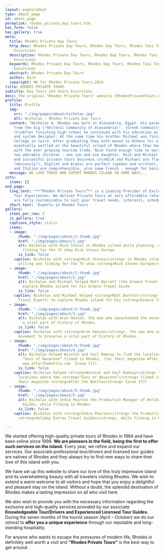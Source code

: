 ```yaml
---
layout: pages/about
type: about_page
id: about_page
permalink: rhodes_private_day_tours.htm
has_form: false
has_gallery: true
meta:
  title: Rhodes Private Day Tours
  http_desc: Rhodes Private Day Tours, Rhodes Day Tours, Rhodes Taxi Tours and Shore
    Excursions
  description: Rhodes Private Day Tours, Rhodes Day Tours, Rhodes Taxi Tours and Shore
    Excursions
  keywords: Rhodes Private Day Tours, Rhodes Day Tours, Rhodes Taxi Tours and Shore
    Excursions
  abstract: Rhodes Private Day Tours
  author: Nick
  copyright: NK for Rhodes Private Tours,2018
title: RHODES PRIVATE TOURS
subtitle: Day Tours and Shore Excursions
desc: The original "Rhodes Private Tours" website (RhodesPrivateTours.Com)
profile:
  title: Profile
  img:
    src: "./img/pages/about/nicholas.jpg"
    alt: Nicholas - Rhodes Private Day Tours
  content: "Nicholas A. Rhodes was born in Alexandria, Egypt. His parents were Greek,
    from the big \"Hellenic Community of Alexandria\". (Greek Community of Alexandria)
    \n\nAfter finishing high school he continued with his education as a programming
    and system designer. At the same time his brother Michael was finishing the Tourism
    College in Cairo. After graduating they both moved to Athens for a few years and
    eventually settled on the beautiful island of Rhodes where they became involved
    with the ever growing tourism trade. Nick found enough time to marry and produce
    two adorable children - one son and one daughter. Nick and Michael now run a professional
    and successful private tours business.\n\nNick and Michael are fluent in Greek
    (obviously!), English and Arabic are perfect (spoken and written), Spanish, German
    and Italian are comprehensible, also some French - enough for basic conversation."
  message: WE LOVE THOSE WHO SUPORT RHODES ISLAND IN SOME WAYS...
info:
  items: []
end_page:
  long_text: "**“Rhodes Private Tours”** is a Leading Provider of Exclusive and Personalized
    Tour Experiences. We deliver Private Tours at very affordable rates. All our tours
    are fully customizable to suit your travel needs, interests, schedules, and dates."
  short_text: 'Experts in Rhodes Tours   '
gallery:
  items_per_row: 5
  is_gallery: true
  captions_style: italic
  items:
  - image:
      thumb: "./img/pages/about/1-thumb.jpg"
      href: "./img/pages/about/1.jpg"
      alt: Nicholas with Rick Steves in Rhodes island while planning, writing and
        filming for the TV show Rick Steves Europe
      is_link: false
    caption: Nicholas with <strong>Rick Steves</strong> in Rhodes island while planning,
      writing and filming for the TV show <strong>Rick Steves Europe</strong>
  - image:
      thumb: "./img/pages/about/2-thumb.jpg"
      href: "./img/pages/about/2.jpg"
      alt: Nicholas and Michael helped Matt Barrett (the Greece Travel Expert) to
        explore Rhodes island for his Greece Travel Guide
      is_link: false
    caption: Nicholas and Michael helped <strong>Matt Barrett</strong> (the Greece
      Travel Expert) to explore Rhodes island for his <strong>Greece Travel Guide</strong>
  - image:
      thumb: "./img/pages/about/3-thumb.jpg"
      href: "./img/pages/about/3.jpg"
      alt: Nicholas with Aron Hasson, the man who spearheaded the movement to preserve
        a vital part of history of Rhodes.
      is_link: false
    caption: Nicholas with <strong>Aron Hasson</strong>, the man who spearheaded the
      movement to preserve a vital part of history of Rhodes.
  - image:
      thumb: "./img/pages/about/4-thumb.jpg"
      href: "./img/pages/about/4.jpg"
      alt: Nicholas helped Winston and Gail Ramsay to find the locations where the
        “Guns of Navarone” filmed in Rhodes, (for their magazine After the Battle
        www.afterthebattle.com  Issue 177)
      is_link: false
    caption: Nicholas helped <strong>Winston and Gail Ramsay</strong> to find the
      locations where the <strong>“Guns of Navarone”</strong> filmed in Rhodes, (for
      their magazine <strong>After the Battle</strong> Issue 177)
  - image:
      thumb: "./img/pages/about/5-thumb.jpg"
      href: "./img/pages/about/5.jpg"
      alt: Nicholas with India Pearson the Production Manager of Holiday Extras Travel
        Guides, while filming in Rhodes
      is_link: false
    caption: Nicholas with <strong>India Pearson</strong> the Production Manager of
      <strong>Holiday Extras Travel Guides</strong>, while filming in Rhodes

---
```

We started offering high-quality private tours of Rhodes in 1984 and have been online since 1998. **We are pioneers in the field, being the first to offer such services on the island.** Every year, we refine and expand our services. Our associate professional tour/drivers and licensed tour guides are natives of Rhodes and they always try to find new ways to share their love of this island with you.

We have set up this website to share our love of this truly impressive island and its overwhelming beauty with all travelers visiting Rhodes. We wish to extend a warm welcome to all visitors and hope that you enjoy a delightful and pleasant stay on the island. Without a doubt, the splendid destination of Rhodes makes a lasting impression on all who visit here.

We also wish to provide you with the necessary information regarding the exclusive and high-quality services provided by our associate **Knowledgeable Tour/Drivers and Experienced Licensed Tour Guides.** During the seven months of the tourist season (April - October) we do our utmost to **offer you a unique experience** through our reputable and long-standing hospitality.

For anyone who wants to escape the pressures of modern life, Rhodes is definitely well worth a visit and **"Rhodes Private Tours"** is the best way to get around.